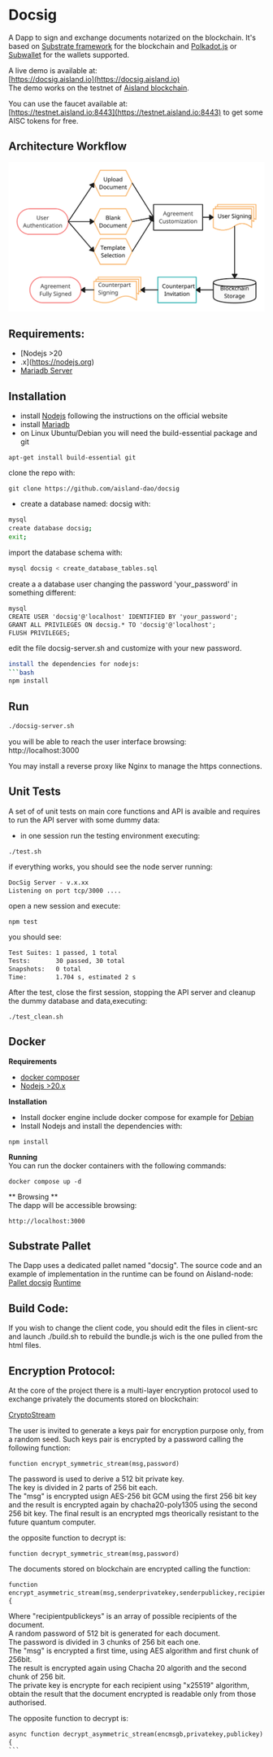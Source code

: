 # Docsig 
A Dapp to sign and exchange documents notarized on the blockchain.
It's based on [Substrate framework](https:/substrate.dev) for the blockchain and
[Polkadot.js](https://polkadot.js.org/extension/) or [Subwallet](https://www.subwallet.app/) for the wallets supported.  

  
A live demo is available at:  
[https://docsig.aisland.io](https://docsig.aisland.io)  
The demo works on the testnet of [Aisland blockchain](https://aisland.io).  
  
You can use the faucet available at:  
[https://testnet.aisland.io:8443](https://testnet.aisland.io:8443) to get some AISC tokens for free.  
## Architecture Workflow
![Architecture Workflow](img-docs/docusign-workflow.png)

## Requirements:
- [Nodejs >20
- .x](https://nodejs.org)  
- [Mariadb Server](https://mariadb.org)

## Installation

- install [Nodejs](https://nodejs.org) following the instructions on the official website  
- install [Mariadb](https://mariadb.com)
- on Linux Ubuntu/Debian you will need the build-essential package and git
```
apt-get install build-essential git
```
clone the repo with:  
```
git clone https://github.com/aisland-dao/docsig
```
- create a database named: docsig with:  
```bash
mysql
create database docsig;
exit;
```
import the database schema with:  
```bash
mysql docsig < create_database_tables.sql
```
create a a database user changing the password 'your_password' in something different:  
```
mysql
CREATE USER 'docsig'@'localhost' IDENTIFIED BY 'your_password';
GRANT ALL PRIVILEGES ON docsig.* TO 'docsig'@'localhost';
FLUSH PRIVILEGES;
```
edit the file docsig-server.sh and customize with your new password.  

```bash
install the dependencies for nodejs:  
```bash
npm install
```

## Run
```bash
./docsig-server.sh
```
you will be able to reach the user interface browsing:  
http://localhost:3000  

You may install a reverse proxy like Nginx to manage the https connections.  


## Unit Tests
A set of of unit tests on main core functions and API is avaible and requires to run the API server with some dummy data:
- in one session run the testing environment executing:  
```
./test.sh
```
if everything works, you should see the node server running:  
```
DocSig Server - v.x.xx
Listening on port tcp/3000 ....
```
open a new session and execute:  
```
npm test
```
you should see:  
```
Test Suites: 1 passed, 1 total
Tests:       30 passed, 30 total
Snapshots:   0 total
Time:        1.704 s, estimated 2 s
```
After the test, close the first session, stopping the API server and  cleanup the dummy database and data,executing:  
```
./test_clean.sh
```

## Docker

**Requirements**
-  [docker composer](https://www.docker.com)  
- [Nodejs >20.x](https://nodejs.org)

**Installation**  
- Install docker engine include docker compose for example for [Debian](https://docs.docker.com/engine/install/debian/)
- Install Nodejs
and install the dependencies with:  
```
npm install
```
**Running**  
You can run the docker containers with the following commands:
```
docker compose up -d
```
** Browsing **  
The dapp will be accessible browsing:  
```
http://localhost:3000
```

## Substrate Pallet
The Dapp uses a dedicated pallet named "docsig". The source code and an example of implementation in the runtime can be found on Aisland-node:  
[Pallet docsig](https://github.com/aisland-dao/aisland-node/tree/main/pallets/docsig)
[Runtime](https://github.com/aisland-dao/aisland-node/blob/66433f01b1ec232ca013a7d2cb8d8ca1eaebe007/runtime/src/lib.rs#L283)

## Build Code:
If you wish to change the client code, you should edit the files in client-src and launch ./build.sh to rebuild the bundle.js wich is the one pulled from the html files.


## Encryption Protocol:

At the core of the project there is a multi-layer encryption protocol used to exchange privately the documents stored on blockchain:

[CryptoStream](https://github.com/aisland-dao/docsig/blob/main/modules/cryptostream.js)  

The user is invited to generate a keys pair for encryption purpose only, from a random seed.
Such keys pair is encrypted by a password calling the following function:  
```
function encrypt_symmetric_stream(msg,password)
```
The password is used to derive a 512 bit private key.  
The key is divided in 2 parts of 256 bit each.  
The "msg" is encrypted usign AES-256 bit GCM using the first 256 bit key and the result is encrypted again by chacha20-poly1305 using the second 256 bit key.
The final result is an encrypted mgs theorically resistant to the future quantum computer.  

the opposite function to decrypt is:  
```
function decrypt_symmetric_stream(msg,password)
```

The documents stored on blockchain are encrypted calling the function:  
```
function encrypt_asymmetric_stream(msg,senderprivatekey,senderpublickey,recipientpublickeys){
```
Where "recipientpublickeys" is an array of possible recipients of the document.  
A random password of 512 bit is generated for each document.  
The password is divided in 3 chunks of 256 bit each one.  
The "msg" is encrypted a first time, using AES algorithm and first chunk of 256bit.  
The result is encrypted again using Chacha 20 algorith and the second chunk of 256 bit.  
The private key is encrypte for each recipient using "x25519" algorithm, obtain the result that the  document encrypted is readable only from those authorised.

The opposite function to decrypt is:  
``````
async function decrypt_asymmetric_stream(encmsgb,privatekey,publickey){
```
